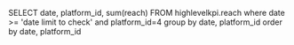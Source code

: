 SELECT 
date, platform_id, sum(reach)
FROM highlevelkpi.reach where date >= 'date limit to check' and platform_id=4 group by date, platform_id order by date, platform_id
